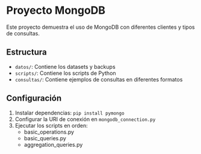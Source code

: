 # Proyecto MongoDB

Este proyecto demuestra el uso de MongoDB con diferentes clientes y tipos de consultas.

## Estructura
- `datos/`: Contiene los datasets y backups
- `scripts/`: Contiene los scripts de Python
- `consultas/`: Contiene ejemplos de consultas en diferentes formatos

## Configuración
1. Instalar dependencias: `pip install pymongo`
2. Configurar la URI de conexión en `mongodb_connection.py`
3. Ejecutar los scripts en orden:
   - basic_operations.py
   - basic_queries.py
   - aggregation_queries.py

